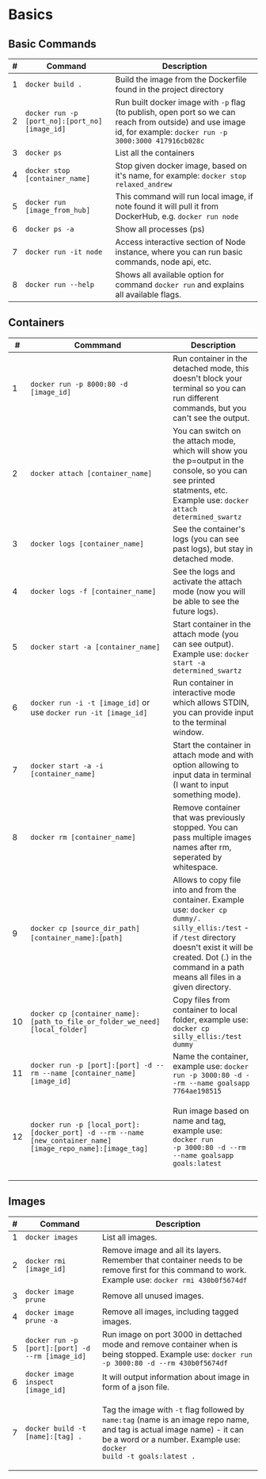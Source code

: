 # Basics

## Basic Commands



| # | Command                                        | Description                                                                                                                                                      |
| - | ---------------------------------------------- | ---------------------------------------------------------------------------------------------------------------------------------------------------------------- |
| 1 | `docker build .`                               | Build the image from the Dockerfile found in the project directory                                                                                               |
| 2 | `docker run -p [port_no]:[port_no] [image_id]` | Run built docker image with `-p` flag (to publish, open port so we can reach from outside) and use image id, for example: `docker run -p 3000:3000 417916cb028c` |
| 3 | `docker ps`                                    | List all the containers                                                                                                                                          |
| 4 | `docker stop [container_name]`                 | Stop given docker image, based on it's name, for example: `docker stop relaxed_andrew`                                                                           |
| 5 | `docker run [image_from_hub]`                  | This command will run local image, if note found it will pull it from DockerHub, e.g. `docker run node`                                                          |
| 6 | `docker ps -a`                                 | Show all processes (ps)                                                                                                                                          |
| 7 | `docker run -it node`                          | Access interactive section of Node instance, where you can run basic commands, node api, etc.                                                                    |
| 8 | `docker run --help`                            | Shows all available option for command `docker run` and explains all available flags.                                                                            |

## Containers

| #  | Commmand                                                                                                     | Description                                                                                                                                                                                                                         |
| -- | ------------------------------------------------------------------------------------------------------------ | ----------------------------------------------------------------------------------------------------------------------------------------------------------------------------------------------------------------------------------- |
| 1  | `docker run -p 8000:80 -d [image_id]`                                                                        | Run container in the detached mode, this doesn't block your terminal so you can run different commands, but you can't see the output.                                                                                               |
| 2  | `docker attach [container_name]`                                                                             | You can switch on the attach mode, which will show you the p=output in the console, so you can see printed statments, etc. Example use: `docker attach determined_swartz`                                                           |
| 3  | `docker logs [container_name]`                                                                               | See the container's logs (you can see past logs), but stay in detached mode.                                                                                                                                                        |
| 4  | `docker logs -f [container_name]`                                                                            | See the logs and activate the attach mode (now you will be able to see the future logs).                                                                                                                                            |
| 5  | `docker start -a [container_name]`                                                                           | Start container in the attach mode (you can see output). Example use: `docker start -a determined_swartz`                                                                                                                           |
| 6  | `docker run -i -t [image_id]` or use `docker run -it [image_id]`                                             | Run container in interactive mode which allows STDIN, you can provide input to the terminal window.                                                                                                                                 |
| 7  | `docker start -a -i [container_name]`                                                                        | Start the container in attach mode and with option allowing to input data in terminal (I want to input something mode).                                                                                                             |
| 8  | `docker rm [container_name]`                                                                                 | Remove container that was previously stopped. You can pass multiple images names after rm, seperated by whitespace.                                                                                                                 |
| 9  | `docker cp [source_dir_path] [container_name]:`\[`path]`                                                     | Allows to copy file into and from the container. Example use: `docker cp dummy/. silly_ellis:/test` - if `/test` directory doesn't exist it will be created. Dot (.) in the command in a path means all files in a given directory. |
| 10 | `docker cp [container_name]:[path_to_file_or_folder_we_need] [local_folder]`                                 | Copy files from container to local folder, example use: `docker cp silly_ellis:/test dummy`                                                                                                                                         |
| 11 | `docker run -p [port]:[port] -d --rm --name [container_name] [image_id]`                                     | Name the container, example use: `docker run -p 3000:80 -d --rm --name goalsapp 7764ae198515`                                                                                                                                       |
| 12 | `docker run -p [local_port]:[docker_port] -d --rm --name [new_container_name] [image_repo_name]:[image_tag]` | <p>Run image based on name and tag, example use:<br><code>docker run -p 3000:80 -d --rm --name goalsapp goals:latest</code></p>                                                                                                     |
|    |                                                                                                              |                                                                                                                                                                                                                                     |

## Images

| # | Command                                          | Description                                                                                                                                                                                                                             |
| - | ------------------------------------------------ | --------------------------------------------------------------------------------------------------------------------------------------------------------------------------------------------------------------------------------------- |
| 1 | `docker images`                                  | List all images.                                                                                                                                                                                                                        |
| 2 | `docker rmi [image_id]`                          | Remove image and all its layers. Remember that container needs to be remove first for this command to work. Example use: `docker rmi 430b0f5674df`                                                                                      |
| 3 | `docker image prune`                             | Remove all unused images.                                                                                                                                                                                                               |
| 4 | `docker image prune -a`                          | Remove all images, including tagged images.                                                                                                                                                                                             |
| 5 | `docker run -p [port]:[port] -d --rm [image_id]` | Run image on port 3000 in dettached mode and remove container when is being stopped. Example use: `docker run -p 3000:80 -d --rm 430b0f5674df`                                                                                          |
| 6 | `docker image inspect [image_id]`                | It will output information about image in form of a json file.                                                                                                                                                                          |
| 7 | `docker build -t [name]:[tag] .`                 | <p>Tag the image with <code>-t</code> flag followed by <code>name:tag</code> (name is an image repo name, and tag is actual image name) - it can be a word or a number. Example use:<br><code>docker build -t goals:latest .</code></p> |

